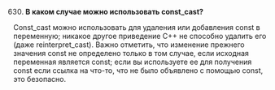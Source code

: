 630. **В каком случае можно использовать const_cast?**

Const_cast можно использовать для удаления или добавления const в переменную; никакое другое приведение C++ не способно удалить его (даже reinterpret_cast). Важно отметить, что изменение прежнего значения const не определено только в том случае, если исходная переменная является const; если вы используете ее для получения const если ссылка на что-то, что не было объявлено с помощью const, это безопасно.
